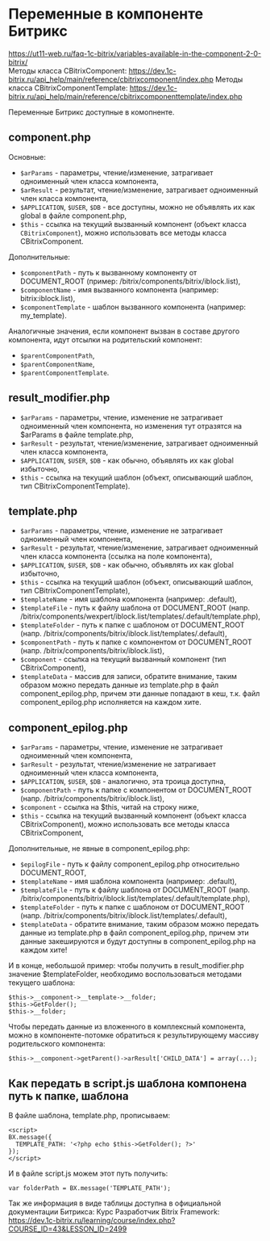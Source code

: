 # Переменные в компоненте Битрикс
https://ut11-web.ru/faq-1c-bitrix/variables-available-in-the-component-2-0-bitrix/  
Методы класса CBitrixComponent: https://dev.1c-bitrix.ru/api_help/main/reference/cbitrixcomponent/index.php
Методы класса CBitrixComponentTemplate: https://dev.1c-bitrix.ru/api_help/main/reference/cbitrixcomponenttemplate/index.php

Переменные Битрикс доступные в комопненте.

## component.php
Основные:
- `$arParams` - параметры, чтение/изменение, затрагивает одноименный член класса компонента,
- `$arResult` - результат, чтение/изменение, затрагивает одноименный член класса компонента,
- `$APPLICATION`, `$USER`, `$DB` - все доступны, можно не объявлять их как global в файле component.php,
- `$this` - ссылка на текущий вызванный компонент (объект класса `CBitrixComponent`), можно использовать все методы класса CBitrixComponent.

Дополнительные:
- `$componentPath` - путь к вызванному компоненту от DOCUMENT_ROOT (пример: /bitrix/components/bitrix/iblock.list),
- `$componentName` - имя вызванного компонента (например: bitrix:iblock.list),
- `$componentTemplate` - шаблон вызванного компонента (например: my_template).

Аналогичные значения, если компонент вызван в составе другого компонента, идут отсылки на родительский компонент:
- `$parentComponentPath`,
- `$parentComponentName`,
- `$parentComponentTemplate`.

## result_modifier.php
- `$arParams` - параметры, чтение, изменение не затрагивает одноименный член компонента, но изменения тут отразятся на $arParams в файле template.php,
- `$arResult` - результат, чтение/изменение, затрагивает одноименный член класса компонента,
- `$APPLICATION`, `$USER`, `$DB` - как обычно, объявлять их как global избыточно,
- `$this` - ссылка на текущий шаблон (объект, описывающий шаблон, тип CBitrixComponentTemplate).

## template.php
- `$arParams` - параметры, чтение, изменение не затрагивает одноименный член компонента,
- `$arResult` - результат, чтение/изменение, затрагивает одноименный член класса компонента (ссылка на поле компонента),
- `$APPLICATION`, `$USER`, `$DB` - как обычно, объявлять их как global избыточно,
- `$this` - ссылка на текущий шаблон (объект, описывающий шаблон, тип CBitrixComponentTemplate),
- `$templateName` - имя шаблона компонента (например: .dеfault),
- `$templateFile` - путь к файлу шаблона от DOCUMENT_ROOT (напр. /bitrix/components/wexpert/iblock.list/templates/.default/template.php),
- `$templateFolder` - путь к папке с шаблоном от DOCUMENT_ROOT (напр. /bitrix/components/bitrix/iblock.list/templates/.default),
- `$componentPath` - путь к папке с компонентом от DOCUMENT_ROOT (напр. /bitrix/components/bitrix/iblock.list),
- `$component` - ссылка на текущий вызванный компонент (тип CBitrixComponent),
- `$templateData` - массив для записи, обратите внимание, таким образом можно передать данные из template.php в файл component_epilog.php, причем эти данные попадают в кеш, т.к. файл component_epilog.php исполняется на каждом хите.

## component_epilog.php
- `$arParams` - параметры, чтение, изменение не затрагивает одноименный член компонента,
- `$arResult` - результат, чтение/изменение не затрагивает одноименный член класса компонента,
- `$APPLICATION`, `$USER`, `$DB` - аналогично, эта троица доступна,
- `$componentPath` - путь к папке с компонентом от DOCUMENT_ROOT (напр. /bitrix/components/bitrix/iblock.list),
- `$component` - ссылка на $this, читай на строку ниже,
- `$this` - ссылка на текущий вызванный компонент (объект класса CBitrixComponent), можно использовать все методы класса CBitrixComponent,

Дополнительные, не явные в component_epilog.php:

- `$epilogFile` - путь к файлу component_epilog.php относительно DOCUMENT_ROOT,
- `$templateName` - имя шаблона компонента (например: .dеfault),
- `$templateFile` - путь к файлу шаблона от DOCUMENT_ROOT (напр. /bitrix/components/bitrix/iblock.list/templates/.default/template.php),
- `$templateFolder` - путь к папке с шаблоном от DOCUMENT_ROOT (напр. /bitrix/components/bitrix/iblock.list/templates/.default),
- `$templateData` - обратите внимание, таким образом можно передать данные из template.php в файл component_epilog.php, причем эти данные закешируются и будут доступны в component_epilog.php на каждом хите!

И в конце, небольшой пример: чтобы получить в result_modifier.php значение $templateFolder, необходимо воспользоваться методами текущего шаблона:

    $this->__component->__template->__folder;
    $this->GetFolder();
    $this->__folder;

Чтобы передать данные из вложенного в комплексный компонента, можно в компоненте-потомке обратиться к результирующему массиву родительского компонента:

    $this->__component->getParent()->arResult['CHILD_DATA'] = array(...);

## Как передать в script.js шаблона компонена путь к папке, шаблона
В файле шаблона, template.php, прописываем:

    <script>
    BX.message({
      TEMPLATE_PATH: '<?php echo $this->GetFolder(); ?>'
    });
    </script>

И в файле script.js можем этот путь получить:

    var folderPath = BX.message('TEMPLATE_PATH');

Так же информация в виде таблицы доступна в официальной документации Битрикса:
Курс Разработчик Bitrix Framework: https://dev.1c-bitrix.ru/learning/course/index.php?COURSE_ID=43&LESSON_ID=2499
